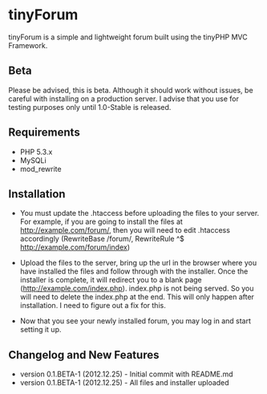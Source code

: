 tinyForum
=========

tinyForum is a simple and lightweight forum built using the tinyPHP MVC Framework.

## Beta

Please be advised, this is beta. Although it should work without issues, be careful with 
installing on a production server. I advise that you use for testing purposes only until 
1.0-Stable is released.

## Requirements

* PHP 5.3.x
* MySQLi
* mod_rewrite

## Installation

* You must update the .htaccess before uploading the files to your server. For example, if you 
are going to install the files at http://example.com/forum/, then you will need to edit 
.htaccess accordingly (RewriteBase /forum/, RewriteRule ^$ http://example.com/forum/index)

* Upload the files to the server, bring up the url in the browser where you have installed the 
files and follow through with the installer. Once the installer is complete, it will redirect you 
to a blank page (http://example.com/index.php). index.php is not being served. So you will need to 
delete the index.php at the end. This will only happen after installation. I need to figure out a fix 
for this.

* Now that you see your newly installed forum, you may log in and start setting it up.

## Changelog and New Features

* version 0.1.BETA-1 (2012.12.25) - Initial commit with README.md
* version 0.1.BETA-1 (2012.12.25) - All files and installer uploaded